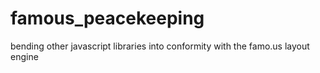 famous_peacekeeping
===================

bending other javascript libraries into conformity with the famo.us layout engine
